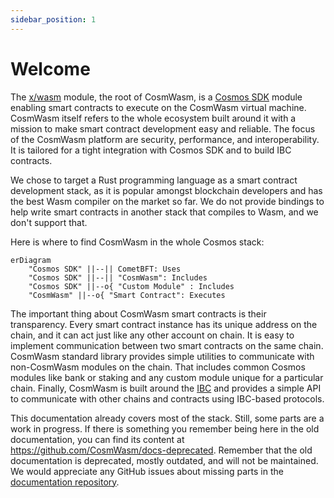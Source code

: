 ```yaml
---
sidebar_position: 1
---
```


# Welcome

The [x/wasm] module, the root of CosmWasm, is a [Cosmos SDK] module enabling smart contracts
to execute on the CosmWasm virtual machine. CosmWasm itself refers to the whole ecosystem
built around it with a mission to make smart contract development easy and reliable.
The focus of the CosmWasm platform are security, performance, and interoperability.
It is tailored for a tight integration with Cosmos SDK and to build IBC contracts.

We chose to target a Rust programming language as a smart contract development stack, as it is
popular amongst blockchain developers and has the best Wasm compiler on the market so far. We do not
provide bindings to help write smart contracts in another stack that compiles to Wasm, and we don't
support that.

Here is where to find CosmWasm in the whole Cosmos stack:

```mermaid
erDiagram
    "Cosmos SDK" ||--|| CometBFT: Uses
    "Cosmos SDK" ||--|| "CosmWasm": Includes
    "Cosmos SDK" ||--o{ "Custom Module" : Includes
    "CosmWasm" ||--o{ "Smart Contract": Executes
```

The important thing about CosmWasm smart contracts is their transparency. Every smart contract
instance has its unique address on the chain, and it can act just like any other account on chain.
It is easy to implement communication between two smart contracts on the same chain. CosmWasm
standard library provides simple utilities to communicate with non-CosmWasm modules on the chain.
That includes common Cosmos modules like bank or staking and any custom module unique for a
particular chain. Finally, CosmWasm is built around the [IBC] and provides a simple API
to communicate with other chains and contracts using IBC-based protocols.

This documentation already covers most of the stack. Still, some parts are a work in progress.
If there is something you remember being here in the old documentation, you can find its content
at https://github.com/CosmWasm/docs-deprecated. Remember that the old documentation is deprecated,
mostly outdated, and will not be maintained. We would appreciate any GitHub issues about missing
parts in the [documentation repository].

[x/wasm]: https://github.com/CosmWasm/wasmd/tree/main/x/wasm
[Cosmos SDK]: https://docs.cosmos.network/
[IBC]: https://www.ibcprotocol.dev/
[documentation repository]: https://github.com/CosmWasm/cosmwasm.github.io
